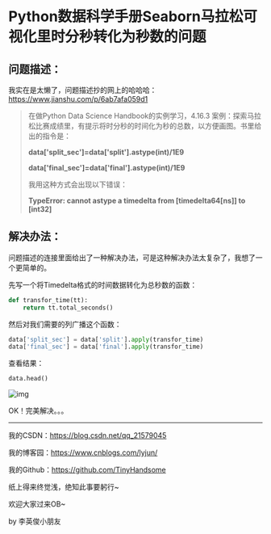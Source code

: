 # Python数据科学手册Seaborn马拉松可视化里时分秒转化为秒数的问题

## 问题描述：

我实在是太懒了，问题描述抄的网上的哈哈哈：<https://www.jianshu.com/p/6ab7afa059d1>

> 在做Python Data Science Handbook的实例学习，4.16.3 案例：探索马拉松比赛成绩里，有提示将时分秒的时间化为秒的总数，以方便画图。书里给出的指令是：
>
> **data['split_sec']=data['split'].astype(int)/1E9**
>
> **data['final_sec']=data['final'].astype(int)/1E9**
>
> 我用这种方式会出现以下错误：
>
> **TypeError: cannot astype a timedelta from [timedelta64[ns]] to [int32]**

## 解决办法：

问题描述的连接里面给出了一种解决办法，可是这种解决办法太复杂了，我想了一个更简单的。

先写一个将Timedelta格式的时间数据转化为总秒数的函数：

```python
def transfor_time(tt):
    return tt.total_seconds()
```

然后对我们需要的列广播这个函数：

```python
data['split_sec'] = data['split'].apply(transfor_time)
data['final_sec'] = data['final'].apply(transfor_time)
```

查看结果：

```python
data.head()
```

![img](https://img-blog.csdnimg.cn/20190530100318792.png?x-oss-process=image/watermark,type_ZmFuZ3poZW5naGVpdGk,shadow_10,text_aHR0cHM6Ly9ibG9nLmNzZG4ubmV0L3FxXzIxNTc5MDQ1,size_16,color_FFFFFF,t_70)

OK！完美解决。。。



------

我的CSDN：https://blog.csdn.net/qq_21579045

我的博客园：https://www.cnblogs.com/lyjun/

我的Github：https://github.com/TinyHandsome

纸上得来终觉浅，绝知此事要躬行~

欢迎大家过来OB~

by 李英俊小朋友